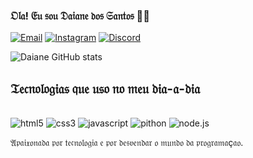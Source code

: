 
### 𝔒𝔩𝔞! 𝔈𝔲 𝔰𝔬𝔲 𝔇𝔞𝔦𝔞𝔫𝔢 𝔡𝔬𝔰 𝔖𝔞𝔫𝔱𝔬𝔰 👋🏽

[![Email](https://img.shields.io/badge/Gmail-D14836?style=for-the-badge&logo=gmail&logoColor=white)](daiane220691@gmail.com)
[![Instagram](https://img.shields.io/badge/Instagram-E4405F?style=for-the-badge&logo=instagram&logoColor=white)](daiane.126)
[![Discord](https://img.shields.io/badge/Discord-7289DA?style=for-the-badge&logo=discord&logoColor=white)](#)

![Daiane GitHub stats](https://github-readme-stats.vercel.app/api?username=daianedossantos&show_icons=true&theme=merko)

## 𝔗𝔢𝔠𝔫𝔬𝔩𝔬𝔤𝔦𝔞𝔰 𝔮𝔲𝔢 𝔲𝔰𝔬 𝔫𝔬 𝔪𝔢𝔲 𝔡𝔦𝔞-𝔞-𝔡𝔦𝔞

<div style="display: inline_block"><br/>
    <img aling="center" alt="html5" src="https://img.shields.io/badge/HTML5-E34F26?style=for-the-badge&logo=html5&logoColor=white" />
    <img aling="center" alt="css3" src="https://img.shields.io/badge/CSS3-1572B6?style=for-the-badge&logo=css3&logoColor=white" />
     <img aling="center" alt="javascript" src="https://img.shields.io/badge/JavaScript-323330?style=for-the-badge&logo=javascript&logoColor=F7DF1E" />
      <img aling="center" alt="pithon" src="https://img.shields.io/badge/Python-14354C?style=for-the-badge&logo=python&logoColor=white" />
       <img aling="center" alt="node.js" src="https://img.shields.io/badge/Node.js-43853D?style=for-the-badge&logo=node.js&logoColor=white" />
</div>

𝔄𝔭𝔞𝔦𝔵𝔬𝔫𝔞𝔡𝔞 𝔭𝔬𝔯 𝔱𝔢𝔠𝔫𝔬𝔩𝔬𝔤𝔦𝔞 𝔢 𝔭𝔬𝔯 𝔡𝔢𝔰𝔳𝔢𝔫𝔡𝔞𝔯 𝔬 𝔪𝔲𝔫𝔡𝔬 𝔡𝔞 𝔭𝔯𝔬𝔤𝔯𝔞𝔪𝔞ç𝔞𝔬.

